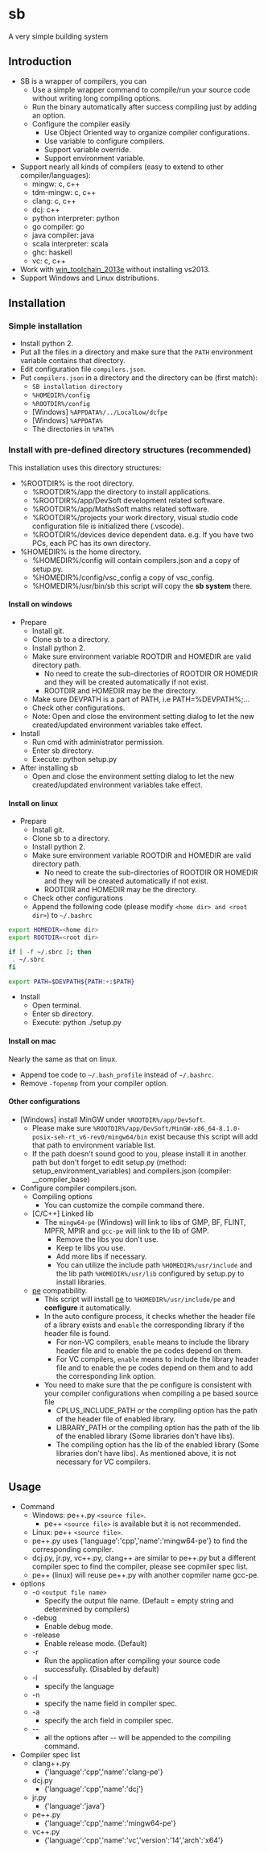 # sb
A very simple building system

## Introduction
* SB is a wrapper of compilers, you can
  * Use a simple wrapper command to compile/run your source code without writing long compiling options.
  * Run the binary automatically after success compiling just by adding an option.
  * Configure the compiler easily
    * Use Object Oriented way to organize compiler configurations.
    * Use variable to configure compilers.
    * Support variable override.
    * Support environment variable.
* Support nearly all kinds of compilers (easy to extend to other compiler/languages):
  * mingw: c, c++
  * tdm-mingw: c, c++
  * clang: c, c++
  * dcj: c++
  * python interpreter: python
  * go compiler: go
  * java compiler: java
  * scala interpreter: scala
  * ghc: haskell
  * vc: c, c++
* Work with [win_toolchain_2013e](http://yun.baidu.com/share/link?shareid=2799405881&uk=2684621311) without installing vs2013.
* Support Windows and Linux distributions.

## Installation
### Simple installation
* Install python 2.
* Put all the files in a directory and make sure that the `PATH` environment variable contains that directory.
* Edit configuration file `compilers.json`.
* Put `compilers.json` in a directory and the directory can be (first match):
  * `SB installation directory`
  * `%HOMEDIR%/config`
  * `%ROOTDIR%/config`
  * [Windows] `%APPDATA%/../LocalLow/dcfpe`
  * [Windows] `%APPDATA%`
  * The directories in `%PATH%`

### Install with pre-defined directory structures (recommended)
This installation uses this directory structures:
  * %ROOTDIR% is the root directory.
    * %ROOTDIR%/app the directory to install applications.
    * %ROOTDIR%/app/DevSoft development related software.
    * %ROOTDIR%/app/MathsSoft maths related software.
    * %ROOTDIR%/projects your work directory, visual studio code configuration file is initialized there (.vscode).
    * %ROOTDIR%/devices device dependent data. e.g. If you have two PCs, each PC has its own directory.
  * %HOMEDIR% is the home directory.
    * %HOMEDIR%/config will contain compilers.json and a copy of setup.py.
    * %HOMEDIR%/config/vsc_config a copy of vsc_config.
    * %HOMEDIR%/usr/bin/sb this script will copy the **sb system** there.

#### Install on windows

  * Prepare
    * Install git.
    * Clone sb to a directory.
    * Install python 2.
    * Make sure environment variable ROOTDIR and HOMEDIR are valid directory path.
      * No need to create the sub-directories of ROOTDIR OR HOMEDIR and they will be created automatically if not exist.
      * ROOTDIR and HOMEDIR may be the directory.
    * Make sure DEVPATH is a part of PATH, i.e PATH=%DEVPATH%;...
    * Check other configurations.
    * Note: Open and close the environment setting dialog to let the new created/updated environment variables take effect.
  * Install
    * Run cmd with administrator permission.
    * Enter sb directory.
    * Execute: python setup.py
  * After installing sb
    * Open and close the environment setting dialog to let the new created/updated environment variables take effect.

#### Install on linux

  * Prepare
    * Install git.
    * Clone sb to a directory.
    * Install python 2.
    * Make sure environment variable ROOTDIR and HOMEDIR are valid directory path. 
      * No need to create the sub-directories of ROOTDIR OR HOMEDIR and they will be created automatically if not exist.
      * ROOTDIR and HOMEDIR may be the directory.
    * Check other configurations
    * Append the following code (please modify `<home dir> and <root dir>`) to `~/.bashrc`
```bash
export HOMEDIR=<home dir>
export ROOTDIR=<root dir>

if [ -f ~/.sbrc ]; then
 . ~/.sbrc
fi

export PATH=$DEVPATH${PATH:+:$PATH}
```

  * Install
    * Open terminal.
    * Enter sb directory.
    * Execute: python ./setup.py

#### Install on mac
Nearly the same as that on linux.
  * Append toe code to `~/.bash_profile` instead of `~/.bashrc`.
  * Remove `-fopenmp` from your compiler option.

#### Other configurations

  * [Windows] install MinGW under `%ROOTDIR%/app/DevSoft`.
    * Please make sure `%ROOTDIR%/app/DevSoft/MinGW-x86_64-8.1.0-posix-seh-rt_v6-rev0/mingw64/bin` exist because this script will add that path to environment variable list.
    * If the path doesn't sound good to you, please install it in another path but don't forget to edit setup.py (method: setup_environment_variables) and compilers.json (compiler: __compiler_base)
  * Configure compiler compilers.json.
    * Compiling options
      * You can customize the compile command there.
    * [C/C++] Linked lib
      * The `mingw64-pe` (Windows) will link to libs of GMP, BF, FLINT, MPFR, MPIR and `gcc-pe` will link to the lib of GMP.
        * Remove the libs you don't use.
        * Keep te libs you use.
        * Add more libs if necessary.
        * You can utilize the include path `%HOMEDIR%/usr/include` and the lib path `%HOMEDIR%/usr/lib` configured by setup.py to install libraries.
    * [pe](https://github.com/baihacker/pe) compatibility.
      * This script will install [pe](https://github.com/baihacker/pe) to `%HOMEDIR%/usr/include/pe` and **configure** it automatically.
      * In the auto configure process, it checks whether the header file of a library exists and `enable` the corresponding library if the header file is found.
        * For non-VC compilers, `enable` means to include the library header file and to enable the pe codes depend on them.
        * For VC compilers, `enable` means to include the library header file and to enable the pe codes depend on them and to add the corresponding link option.
      * You need to make sure that the pe configure is consistent with your compiler configurations when compiling a pe based source file
        * CPLUS_INCLUDE_PATH or the compiling option has the path of the header file of enabled library.
        * LIBRARY_PATH or the compiling option has the path of the lib of the enabled library (Some libraries don't have libs).
        * The compiling option has the lib of the enabled library (Some libraries don't have libs). As mentioned above, it is not necessary for VC compilers.

## Usage
* Command
  * Windows: pe++.py `<source file>`.
    * pe++ `<source file>` is available but it is not recommended.
  * Linux: pe++ `<source file>`.
  * pe++.py uses {'language':'cpp','name':'mingw64-pe'} to find the corresponding compiler.
  * dcj.py, jr.py, vc++.py, clang++ are similar to pe++.py but a different compiler spec to find the compiler, please see copmiler spec list.
  * pe++ (linux) will reuse pe++.py with another copmiler name gcc-pe.
* options
  * -o `<output file name>`
    * Specify the output file name. (Default = empty string and determined by compilers)
  * -debug
    * Enable debug mode.
  * -release
    * Enable release mode. (Default)
  * -r
    * Run the application after compiling your source code successfully. (Disabled by default)
  * -l
    * specify the language
  * -n
    * specify the name field in compiler spec.
  * -a
    * specify the arch field in compiler spec.
  * --
    * all the options after -- will be appended to the compiling command.
* Compiler spec list
  * clang++.py
    * {'language':'cpp','name':'clang-pe'}
  * dcj.py
    * {'language':'cpp','name':'dcj'}
  * jr.py
    * {'language':'java'}
  * pe++.py
    * {'language':'cpp','name':'mingw64-pe'}
  * vc++.py
    * {'language':'cpp','name':'vc','version':'14','arch':'x64'}
